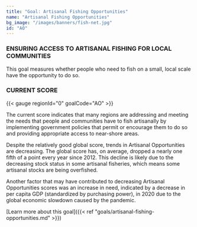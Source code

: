 ```yaml
---
title: "Goal: Artisanal Fishing Opportunities"
name: "Artisanal Fishing Opportunities"
bg_image: "/images/banners/fish-net.jpg"
id: "AO"
---
```


### ENSURING ACCESS TO ARTISANAL FISHING FOR LOCAL COMMUNITIES

This goal measures whether people who need to fish on a small, local scale have the opportunity to do so.

### CURRENT SCORE

{{< gauge regionId="0" goalCode="AO" >}}

The current score indicates that many regions are addressing and meeting the needs that people and communities have to fish artisanally by implementing government policies that permit or encourage them to do so and providing appropriate access to near-shore areas.  

Despite the relatively good global score, trends in Artisanal Opportunities are decreasing. The global score has, on average, dropped a nearly one fifth of a point every year since 2012. This decline is likely due to the decreasing stock status in some artisanal fisheries, which means some artisanal stocks are being overfished. 

Another factor that may have contributed to decreasing Artisanal Opportunities scores was an increase in need, indicated by a decrease in per capita GDP (standardized by purchasing power), in 2020 due to the global economic slowdown caused by the pandemic.

[Learn more about this goal]({{< ref "goals/artisanal-fishing-opportunities.md" >}})